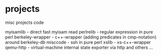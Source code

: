 projects
========

misc projects code

myisamlib - direct fast myisam read
perlrelib - regular expression in pure perl
berkeley-wrapper - c++-wrapper (adding predicates in cmp-notation) around berkeley-db
misccode - ssh in pure perl
xslib - xs-c++-wrapper
qemu-http - virtual-machine internal state exporter via http
and others ...
